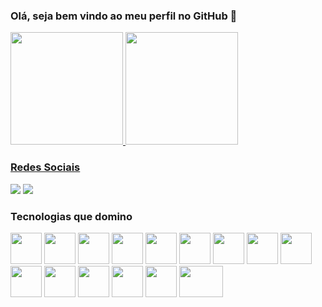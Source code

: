 ### Olá, seja bem vindo ao meu perfil no GitHub 👋

<div>
<a href="https://github.com/Dujuniorrr">
<img height="180em" src="https://github-readme-stats.vercel.app/api/top-langs/?username=Dujuniorrr&layout=compact&langs_count=7&theme=dracula"/>
<img height="180em" src="https://github-readme-stats.vercel.app/api?username=Dujuniorrr&show_icons=true&theme=dracula&include_all_commits=true&count_private=true"/>
</div>
 
 ### Redes Sociais
<div>
<a href="https://www.instagram.com/juniorr.fs/" target="_blank"><img src="https://img.shields.io/badge/-Instagram-%23E4405F?style=for-the-badge&logo=instagram&logoColor=white" target="_blank"></a>
<a href="https://www.linkedin.com/in/du-j%C3%BAnior-633897215" target="_blank"><img src="https://img.shields.io/badge/-LinkedIn-%230077B5?style=for-the-badge&logo=linkedin&logoColor=white" target="_blank"></a>   
</div>
 
 ### Tecnologias que domino
<div>
<img src="https://cdn.jsdelivr.net/gh/devicons/devicon/icons/java/java-original-wordmark.svg" width="50" height="50" />
<img src="https://cdn.jsdelivr.net/gh/devicons/devicon/icons/python/python-original.svg"  width="50" height="50" /> 
<img src="https://cdn.jsdelivr.net/gh/devicons/devicon/icons/php/php-original.svg" width="50" height="50" />
<img src="https://cdn.jsdelivr.net/gh/devicons/devicon/icons/c/c-original.svg" width="50" height="50" /> 
<img src="https://cdn.jsdelivr.net/gh/devicons/devicon/icons/html5/html5-original.svg" width="50" height="50"/> 
<img src="https://cdn.jsdelivr.net/gh/devicons/devicon/icons/css3/css3-original.svg" width="50" height="50" /> 
<img src="https://cdn.jsdelivr.net/gh/devicons/devicon/icons/bootstrap/bootstrap-original.svg" width="50" height="50" /> 
<img src="https://cdn.jsdelivr.net/gh/devicons/devicon/icons/mysql/mysql-original.svg" width="50" height="50"/>
<img src="https://cdn.jsdelivr.net/gh/devicons/devicon/icons/postgresql/postgresql-original.svg"  width="50" height="50" />
<img src="https://cdn.jsdelivr.net/gh/devicons/devicon/icons/sqlite/sqlite-original.svg" width="50" height="50" /> 
<img src="https://cdn.jsdelivr.net/gh/devicons/devicon/icons/linux/linux-original.svg" width="50" height="50" /> 
<img src="https://cdn.jsdelivr.net/gh/devicons/devicon/icons/opencv/opencv-original-wordmark.svg" width="50" height="50" /> 
<img src="https://cdn.jsdelivr.net/gh/devicons/devicon/icons/django/django-plain.svg" width="50" height="50" /> 
<img src="https://colab.research.google.com/img/colab_favicon_256px.png" width="50" height="50" /> 
<img src="https://cdn.analyticsvidhya.com/wp-content/uploads/2018/12/yologo_2-768x408.png" width="70" height="50" /> 
         
</div>
 



